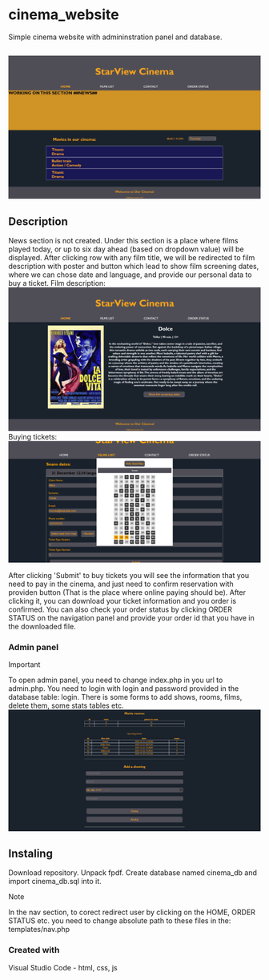 # cinema_website
Simple cinema website with admininstration panel and database.

## 
![Webpage screenshot](screenshots/index.jpg?raw=true "Preview")

## Description

News section is not created. Under this section is a place where films played today, or up to six day ahead (based on dropdown value) will be displayed. After clicking row with any film title, we will be redirected to film description with poster and button which lead to show film screening dates, where we can chose date and language, and provide our personal data to buy a ticket.
Film description:
![Webpage screenshot](screenshots/film_description.jpg?raw=true "Preview")
Buying tickets:
![Webpage screenshot](screenshots/buy_ticket.jpg?raw=true "Preview")

After clicking 'Submit' to buy tickets you  will see the information that you need to pay in the cinema, and just need to confirm reservation with providen button (That is the place where online paying should be). After clicking it, you can download your ticket information and you order is confirmed. You can also check your order status by clicking ORDER STATUS on the navigation panel and provide your order id that you have in the downloaded file.

### Admin panel
> [!IMPORTANT]
> To open admin panel, you need to change index.php in you url to admin.php.
You need to login with login and password provided in the database table: login.
There is some forms to add shows, rooms, films, delete them, some stats tables etc.
![Webpage screenshot](screenshots/admin.jpg?raw=true "Preview")

## Instaling

Download repository. Unpack fpdf. Create database named cinema_db and import cinema_db.sql into it. 
> [!NOTE]
> In the nav section, to corect redirect user by clicking on the HOME, ORDER STATUS etc. you need to change absolute path to these files in the: templates/nav.php

### Created with

Visual Studio Code - html, css, js

